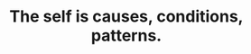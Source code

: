 ---
title: The self is causes, conditions, patterns.
tags: self buddhism TMWT waking-up
self: true
selforder: 1
---